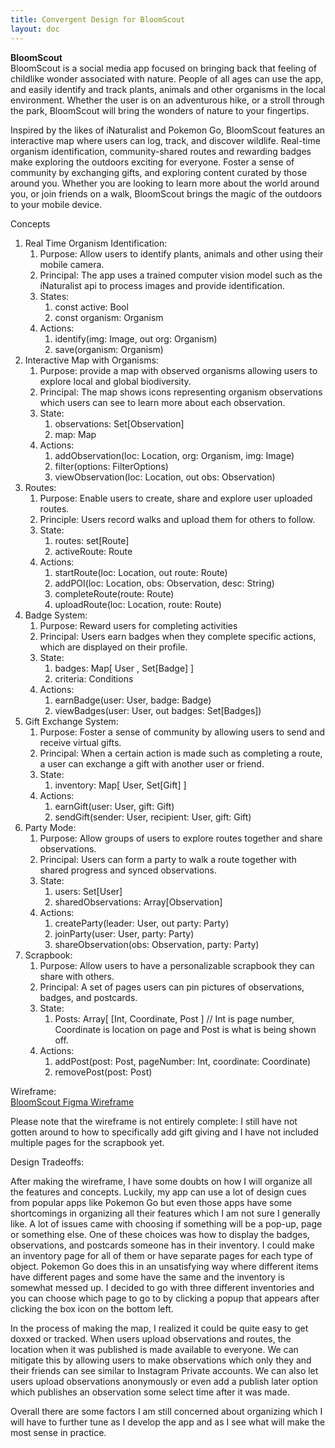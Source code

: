 ```yaml
---
title: Convergent Design for BloomScout
layout: doc
---
```


**BloomScout**  
BloomScout is a social media app focused on bringing back that feeling of childlike wonder associated with nature. People of all ages can use the app, and easily identify and track plants, animals and other organisms in the local environment. Whether the user is on an adventurous hike, or a stroll through the park, BloomScout will bring the wonders of nature to your fingertips. 

Inspired by the likes of íNaturalist and Pokemon Go, BloomScout features an interactive map where users can log, track, and discover wildlife. Real-time organism identification, community-shared routes and rewarding badges make exploring the outdoors exciting for everyone. Foster a sense of community by exchanging gifts, and exploring content curated by those around you. Whether you are looking to learn more about the world around you, or join friends on a walk, BloomScout brings the magic of the outdoors to your mobile device.

Concepts

1. Real Time Organism Identification:   
   1. Purpose: Allow users to identify plants, animals and other using their mobile camera.  
   2. Principal: The app uses a trained computer vision model such as the íNaturalist api to process images and provide identification.  
   3. States:  
      1. const active: Bool  
      2. const organism: Organism    
   4. Actions:  
      1. identify(img: Image, out org: Organism)  
      2. save(organism: Organism)  
2. Interactive Map with Organisms:  
   1. Purpose: provide a map with observed organisms allowing users to explore local and global biodiversity.  
   2. Principal: The map shows icons representing organism observations which users can see to learn more about each observation.  
   3. State:  
      1. observations: Set\[Observation\]  
      2. map: Map  
   4. Actions:   
      1. addObservation(loc: Location, org: Organism, img: Image)  
      2. filter(options: FilterOptions)  
      3. viewObservation(loc: Location, out obs: Observation)  
3. Routes:   
   1. Purpose: Enable users to create, share and explore user uploaded routes.  
   2. Principle: Users record walks and upload them for others to follow.  
   3. State:  
      1. routes: set\[Route\]  
      2. activeRoute: Route  
   4. Actions:  
      1. startRoute(loc: Location, out route: Route)  
      2. addPOI(loc: Location, obs: Observation, desc: String)  
      3. completeRoute(route: Route)  
      4. uploadRoute(loc: Location, route: Route)  
4. Badge System:  
   1. Purpose: Reward users for completing activities  
   2. Principal: Users earn badges when they complete specific actions, which are displayed on their profile.  
   3. State:  
      1. badges: Map\[ User , Set\[Badge\] \]   
      2. criteria: Conditions  
   4. Actions:  
      1. earnBadge(user: User, badge: Badge)  
      2. viewBadges(user: User, out badges: Set\[Badges\])  
5. Gift Exchange System:  
   1. Purpose: Foster a sense of community by allowing users to send and receive virtual gifts.  
   2. Principal: When a certain action is made such as completing a route, a user can exchange a gift with another user or friend.  
   3. State:   
      1. inventory: Map\[ User, Set\[Gift\] \]  
   4. Actions:  
      1. earnGift(user: User, gift: Gift)  
      2. sendGift(sender: User, recipient: User, gift: Gift)   
6. Party Mode:  
   1. Purpose: Allow groups of users to explore routes together and share observations.  
   2. Principal: Users can form a party to walk a route together with shared progress and synced observations.  
   3. State:  
      1. users: Set\[User\]  
      2. sharedObservations: Array\[Observation\]  
   4. Actions:  
      1. createParty(leader: User, out party: Party)  
      2. joinParty(user: User, party: Party)  
      3. shareObservation(obs: Observation, party: Party)  
7. Scrapbook:  
   1. Purpose: Allow users to have a personalizable scrapbook they can share with others.  
   2. Principal: A set of pages users can pin pictures of observations, badges, and postcards.  
   3. State:  
      1. Posts: Array\[ \[Int, Coordinate, Post \] // Int is page number, Coordinate is location on page and Post is what is being shown off.  
   4. Actions:  
      1. addPost(post: Post, pageNumber: Int, coordinate: Coordinate)  
      2. removePost(post: Post) 

Wireframe:    
[BloomScout Figma Wireframe]("https://www.figma.com/proto/1GOhPAuDII7vDkCkJLIUQm/BloomScoute-basic-Wireframe?node-id=0-1&t=q2qfMsPKwOlQrqhO-1")

Please note that the wireframe is not entirely complete: I still have not gotten around to how to specifically add gift giving and I have not included multiple pages for the scrapbook yet.

Design Tradeoffs:

After making the wireframe, I have some doubts on how I will organize all the features and concepts. Luckily, my app can use a lot of design cues from popular apps like Pokemon Go but even those apps have some shortcomings in organizing all their features which I am not sure I generally like. A lot of issues came with choosing if something will be a pop-up, page or something else. One of these choices was how to display the badges, observations, and postcards someone has in their inventory. I could make an inventory page for all of them or have separate pages for each type of object. Pokemon Go does this in an unsatisfying way where different items have different pages and some have the same and the inventory is somewhat messed up. I decided to go with three different inventories and you can choose which page to go to by clicking a popup that appears after clicking the box icon on the bottom left. 

In the process of making the map, I realized it could be quite easy to get doxxed or tracked. When users upload observations and routes, the location when it was published is made available to everyone. We can mitigate this by allowing users to make observations which only they and their friends can see similar to Instagram Private accounts. We can also let users upload observations anonymously or even add a publish later option which publishes an observation some select time after it was made.  

Overall there are some factors I am still concerned about organizing which I will have to further tune as I develop the app and as I see what will make the most sense in practice.   

